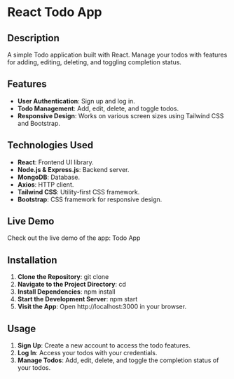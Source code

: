 # React Todo App

## Description
A simple Todo application built with React. Manage your todos with features for adding, editing, deleting, and toggling completion status.

## Features
- **User Authentication**: Sign up and log in.
- **Todo Management**: Add, edit, delete, and toggle todos.
- **Responsive Design**: Works on various screen sizes using Tailwind CSS and Bootstrap.

## Technologies Used
- **React**: Frontend UI library.
- **Node.js & Express.js**: Backend server.
- **MongoDB**: Database.
- **Axios**: HTTP client.
- **Tailwind CSS**: Utility-first CSS framework.
- **Bootstrap**: CSS framework for responsive design.

## Live Demo
Check out the live demo of the app: Todo App

## Installation
1. **Clone the Repository**: git clone <repository-URL>
2. **Navigate to the Project Directory**: cd <project-directory>
3. **Install Dependencies**: npm install
4. **Start the Development Server**: npm start
5. **Visit the App**: Open http://localhost:3000 in your browser.

## Usage
1. **Sign Up**: Create a new account to access the todo features.
2. **Log In**: Access your todos with your credentials.
3. **Manage Todos**: Add, edit, delete, and toggle the completion status of your todos.

